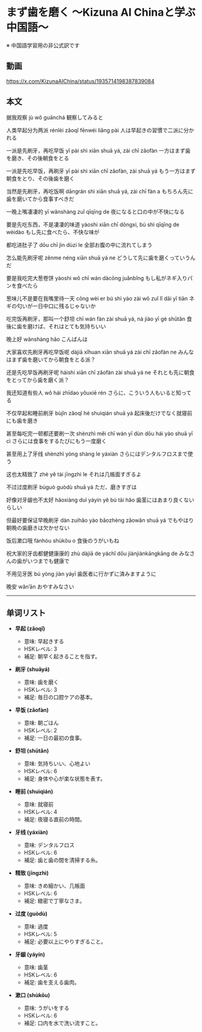 # まず歯を磨く 〜Kizuna AI Chinaと学ぶ中国語〜
※ 中国語学習用の非公式訳です

## 動画
https://x.com/KizunaAIChina/status/1935714198387839084

## 本文

据我观察
jù wǒ guānchá
観察してみると

人类早起分为两派
rénlèi zǎoqǐ fēnwéi liǎng pài
人は早起きの習慣で二派に分かれる

一派是先刷牙，再吃早饭
yī pài shì xiān shuā yá, zài chī zǎofàn
一方はまず歯を磨き、その後朝食をとる

一派是先吃早饭，再刷牙
yī pài shì xiān chī zǎofàn, zài shuā yá
もう一方はまず朝食をとり、その後歯を磨く

当然是先刷牙，再吃饭啊
dāngrán shì xiān shuā yá, zài chī fàn a
もちろん先に歯を磨いてから食事すべきだ

一晚上嘴凄凄的
yī wǎnshàng zuǐ qīqīng de
夜になると口の中が不快になる

要是先吃东西，不是凄凄的味道
yàoshi xiān chī dōngxi, bú shì qīqīng de wèidào
もし先に食べたら、不快な味が

都吃进肚子了
dōu chī jìn dùzi le
全部お腹の中に流れてしまう

怎么能先刷牙呢
zěnme néng xiān shuā yá ne
どうして先に歯を磨くっていうんだ

要是我吃完大葱卷饼
yàoshi wǒ chī wán dàcōng juǎnbǐng
もし私がネギ入りパンを食べたら

葱味儿不是要在我嘴里待一天
cōng wèi er bú shì yào zài wǒ zuǐ lǐ dāi yī tiān
ネギの匂いが一日中口に残るじゃないか

吃完饭再刷牙，那叫一个舒坦
chī wán fàn zài shuā yá, nà jiào yī gè shūtǎn
食後に歯を磨けば、それはとても気持ちいい

晚上好
wǎnshàng hǎo
こんばんは

大家喜欢先刷牙再吃早饭呢
dàjiā xǐhuan xiān shuā yá zài chī zǎofàn ne
みんなはまず歯を磨いてから朝食をとる派？

还是先吃早饭再刷牙呢
háishi xiān chī zǎofàn zài shuā yá ne
それとも先に朝食をとってから歯を磨く派？

我还知道有些人
wǒ hái zhīdao yǒuxiē rén
さらに、こういう人もいると知ってる

不仅早起和睡前刷牙
bùjǐn zǎoqǐ hé shuìqián shuā yá
起床後だけでなく就寝前にも歯を磨き

甚至每吃完一顿都还要刷一次
shènzhì měi chī wán yī dùn dōu hái yào shuā yī cì
さらには食事をするたびにもう一度磨く

甚至用上了牙线
shènzhì yòng shàng le yáxiàn
さらにはデンタルフロスまで使う

这也太精致了
zhè yě tài jīngzhì le
それは几帳面すぎるよ

不过过度刷牙
búguò guòdù shuā yá
ただ、磨きすぎは

好像对牙龈也不太好
hǎoxiàng duì yáyín yě bú tài hǎo
歯茎にはあまり良くないらしい

但最好要保证早晚刷牙
dàn zuìhǎo yào bǎozhèng zǎowǎn shuā yá
でもやはり朝晩の歯磨きは欠かせない

饭后漱口哦
fànhòu shùkǒu o
食後のうがいもね

祝大家的牙齿都健健康康的
zhù dàjiā de yáchǐ dōu jiànjiànkāngkāng de
みなさんの歯がいつまでも健康で

不用见牙医
bú yòng jiàn yáyī
歯医者に行かずに済みますように

晚安
wǎn’ān
おやすみなさい

---

## 单词リスト

* **早起 (zǎoqǐ)**

  * 意味: 早起きする
  * HSKレベル: 3
  * 補足: 朝早く起きることを指す。

* **刷牙 (shuāyá)**

  * 意味: 歯を磨く
  * HSKレベル: 3
  * 補足: 毎日の口腔ケアの基本。

* **早饭 (zǎofàn)**

  * 意味: 朝ごはん
  * HSKレベル: 2
  * 補足: 一日の最初の食事。

* **舒坦 (shūtǎn)**

  * 意味: 気持ちいい、心地よい
  * HSKレベル: 6
  * 補足: 身体や心が楽な状態を表す。

* **睡前 (shuìqián)**

  * 意味: 就寝前
  * HSKレベル: 4
  * 補足: 夜寝る直前の時間。

* **牙线 (yáxiàn)**

  * 意味: デンタルフロス
  * HSKレベル: 6
  * 補足: 歯と歯の間を清掃する糸。

* **精致 (jīngzhì)**

  * 意味: きめ細かい、几帳面
  * HSKレベル: 6
  * 補足: 緻密で丁寧なさま。

* **过度 (guòdù)**

  * 意味: 過度
  * HSKレベル: 5
  * 補足: 必要以上にやりすぎること。

* **牙龈 (yáyín)**

  * 意味: 歯茎
  * HSKレベル: 6
  * 補足: 歯を支える歯肉。

* **漱口 (shùkǒu)**

  * 意味: うがいをする
  * HSKレベル: 6
  * 補足: 口内を水で洗い流すこと。
